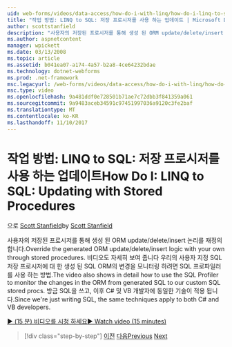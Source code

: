```yaml
---
uid: web-forms/videos/data-access/how-do-i-with-linq/how-do-i-linq-to-sql-updating-with-stored-procedures
title: "작업 방법: LINQ to SQL: 저장 프로시저를 사용 하는 업데이트 | Microsoft Docs"
author: scottstanfield
description: "사용자의 저장된 프로시저를 통해 생성 된 ORM update/delete/insert 논리를 재정의 합니다. 비디오 자세히 설명에서 하는 방법도 설명 SQL 프로파일러를 사용 하 여..."
ms.author: aspnetcontent
manager: wpickett
ms.date: 03/13/2008
ms.topic: article
ms.assetid: b041ea07-a174-4a57-b2a8-4ce64232bdae
ms.technology: dotnet-webforms
ms.prod: .net-framework
msc.legacyurl: /web-forms/videos/data-access/how-do-i-with-linq/how-do-i-linq-to-sql-updating-with-stored-procedures
msc.type: video
ms.openlocfilehash: 9a481ddf0e728501b71ae7c72dbb3f841359a061
ms.sourcegitcommit: 9a9483aceb34591c97451997036a9120c3fe2baf
ms.translationtype: MT
ms.contentlocale: ko-KR
ms.lasthandoff: 11/10/2017
---
```

<a name="how-do-i-linq-to-sql-updating-with-stored-procedures"></a><span data-ttu-id="bab19-104">작업 방법: LINQ to SQL: 저장 프로시저를 사용 하는 업데이트</span><span class="sxs-lookup"><span data-stu-id="bab19-104">How Do I: LINQ to SQL: Updating with Stored Procedures</span></span>
====================
<span data-ttu-id="bab19-105">으로 [Scott Stanfield](https://github.com/scottstanfield)</span><span class="sxs-lookup"><span data-stu-id="bab19-105">by [Scott Stanfield](https://github.com/scottstanfield)</span></span>

<span data-ttu-id="bab19-106">사용자의 저장된 프로시저를 통해 생성 된 ORM update/delete/insert 논리를 재정의 합니다.</span><span class="sxs-lookup"><span data-stu-id="bab19-106">Override the generated ORM update/delete/insert logic with your own through stored procedures.</span></span> <span data-ttu-id="bab19-107">비디오도 자세히 보여 줍니다 우리의 사용자 지정 SQL 저장 프로시저에 대 한 생성 된 SQL ORM의 변경을 모니터링 하려면 SQL 프로파일러를 사용 하는 방법.</span><span class="sxs-lookup"><span data-stu-id="bab19-107">The video also shows in detail how to use the SQL Profiler to monitor the changes in the ORM from generated SQL to our custom SQL stored procs.</span></span> <span data-ttu-id="bab19-108">방금 SQL을 쓰고, 이후 C# 및 VB 개발자에 동일한 기술이 적용 됩니다.</span><span class="sxs-lookup"><span data-stu-id="bab19-108">Since we're just writing SQL, the same techniques apply to both C# and VB developers.</span></span>

[<span data-ttu-id="bab19-109">&#9654; (15 분) 비디오를 시청 하세요</span><span class="sxs-lookup"><span data-stu-id="bab19-109">&#9654; Watch video (15 minutes)</span></span>](https://channel9.msdn.com/Blogs/ASP-NET-Site-Videos/how-do-i-linq-to-sql-updating-with-stored-procedures)

>[!div class="step-by-step"]
<span data-ttu-id="bab19-110">[이전](how-do-i-linq-to-sql-using-stored-procedures.md)
[다음](how-do-i-linq-to-sql-executing-arbitrary-sql.md)</span><span class="sxs-lookup"><span data-stu-id="bab19-110">[Previous](how-do-i-linq-to-sql-using-stored-procedures.md)
[Next](how-do-i-linq-to-sql-executing-arbitrary-sql.md)</span></span>
